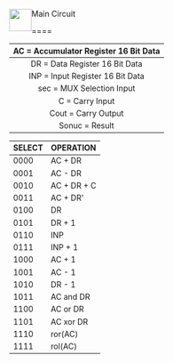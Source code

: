 
<img  align="left"  src="https://raw.githubusercontent.com/SublimeText/AFileIcon/74e3c8ec7141814eba04aec95a85a8af938a4c61/icons/multi/file_type_vhdl%403x.png"  width="40px"  height="40px"/>Main Circuit

====

  
  
<p align="right">
<img  src="./img/ports.PNG"  alt="drawing"  style="margin-left:300px; position: absolute;"/></p>

  

| AC = Accumulator Register 16 Bit Data |
|:---:|
| DR = Data Register 16 Bit Data |
| INP = Input Register 16 Bit Data |
| sec = MUX Selection Input |
| C = Carry Input|
| Cout = Carry Output|
| Sonuc = Result|

  
  
  

| SELECT | OPERATION |
|--|--|
| 0000 | AC + DR|
| 0001 | AC - DR|
| 0010 | AC + DR + C|
| 0011 | AC + DR'|
| 0100 | DR|
| 0101 | DR + 1|
| 0110 | INP|
| 0111 | INP + 1|
| 1000 | AC + 1|
| 1001 | AC - 1|
| 1010 | DR - 1|
| 1011 | AC and DR|
| 1100 | AC or DR|
| 1101 | AC xor DR|
| 1110 | ror(AC)|
| 1111 | rol(AC)|
